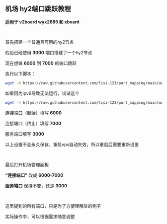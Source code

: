 ## 机场 hy2端口跳跃教程

**适用于 v2board wyx2685 和 xboard**


<br>

首先搭建一个普通且可用的hy2节点

假设已经使用 **3000** 端口搭建了一个hy2节点

现在想做 **6000** 到 **7000** 的端口跳跃

执行以下脚本：

```bash
wget -N https://raw.githubusercontent.com/lisi-123/port_mapping/main/udp_port_mapping.sh && bash ./udp_port_mapping.sh

```

如果因为ipv6导致无法运行，试试这个

```bash
wget -4 https://raw.githubusercontent.com/lisi-123/port_mapping/main/udp_port_mapping.sh && bash ./udp_port_mapping.sh

```

连接端口（起始）填写 **6000**

连接端口（终止）填写 **7000**

服务端口填写 **3000**

以上设置不会永久保存，重启vps自动失效，所以重启后需要重新设置

<br>

最后打开机场管理面板

 **“连接端口”** 改成 **6000-7000**
 
**服务端口** 保持不变，还是 **3000**


<br>

这里提到的所有端口，只是为了方便理解举的例子

实际操作中，可以根据需求随意调整




<br>
